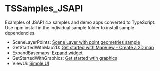 # TSSamples_JSAPI

Examples of JSAPI 4.x samples and demo apps converted to TypeScript.  Use npm install in the individual sample folder to install sample dependencies. 


* SceneLayerPoints: [Scene Layer with point geometries sample](https://developers.arcgis.com/javascript/latest/sample-code/layers-scenelayer-points/index.html)
* GetStartedWithMap2D: [Get started with MapView - Create a 2D map](https://developers.arcgis.com/javascript/latest/sample-code/get-started-mapview/index.html)
* ExpandBasemaps: [Expand widget](https://developers.arcgis.com/javascript/latest/sample-code/widgets-expand/index.html)
* GetStartedWithGraphics: [Get started wtih graphics](https://developers.arcgis.com/javascript/latest/sample-code/get-started-graphics/index.html)
* ViewUi: [Simple UI](https://developers.arcgis.com/javascript/latest/sample-code/simple-ui/index.html)
